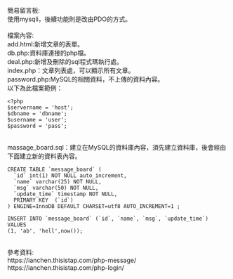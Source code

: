 簡易留言板:<br>
使用mysqli，後續功能則是改由PDO的方式。<br>
<br>
檔案內容:<br>
add.html:新增文章的表單。<br>
db.php:資料庫連接的php檔。<br>
deal.php:新增及刪除的sql程式瑪執行處。<br>
index.php：文章列表處，可以顯示所有文章。<br>
password.php:MySQL的相關資料，不上傳的資料內容。<br>
以下為此檔案範例：<br>
~~~
<?php
$servername = 'host';
$dbname = 'dbname';
$username = 'user';
$password = 'pass';
~~~
<br>
massage_board.sql：建立在MySQL的資料庫內容，須先建立資料庫，後會經由下面建立新的資料表內容。<br>

~~~
CREATE TABLE `message_board` (
  `id` int(1) NOT NULL auto_increment,
  `name` varchar(25) NOT NULL,
  `msg` varchar(50) NOT NULL,
  `update_time` timestamp NOT NULL,
  PRIMARY KEY  (`id`)
) ENGINE=InnoDB DEFAULT CHARSET=utf8 AUTO_INCREMENT=1 ;

INSERT INTO `message_board` (`id`, `name`, `msg`, `update_time`) VALUES
(1, 'ab', 'hell',now());
~~~
<br>
參考資料:<br>
https://ianchen.thisistap.com/php-message/<br>
https://ianchen.thisistap.com/php-login/